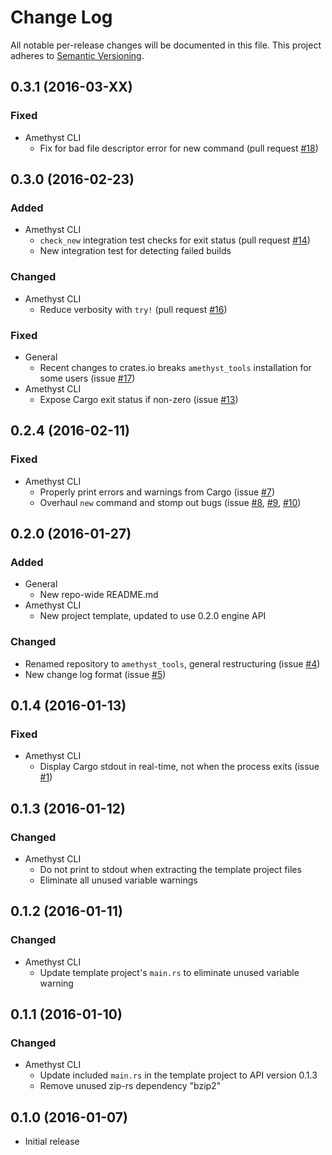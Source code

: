 # Change Log

All notable per-release changes will be documented in this file. This project
adheres to [Semantic Versioning][sv].

[sv]: http://semver.org/

## 0.3.1 (2016-03-XX)

### Fixed
* Amethyst CLI
  * Fix for bad file descriptor error for new command (pull request [#18])

[#18]: https://github.com/ebkalderon/amethyst_tools/issues/18

## 0.3.0 (2016-02-23)

### Added
* Amethyst CLI
  * `check_new` integration test checks for exit status (pull request [#14])
  * New integration test for detecting failed builds

[#14]: https://github.com/ebkalderon/amethyst_tools/issues/14

### Changed
* Amethyst CLI
  * Reduce verbosity with `try!` (pull request [#16])

[#16]: https://github.com/ebkalderon/amethyst_tools/issues/16

### Fixed
* General
  * Recent changes to crates.io breaks `amethyst_tools` installation for some
    users (issue [#17])
* Amethyst CLI
  * Expose Cargo exit status if non-zero (issue [#13])

[#13]: https://github.com/ebkalderon/amethyst_tools/issues/13
[#17]: https://github.com/ebkalderon/amethyst_tools/issues/17

## 0.2.4 (2016-02-11)

### Fixed
* Amethyst CLI
  * Properly print errors and warnings from Cargo (issue [#7])
  * Overhaul `new` command and stomp out bugs (issue [#8], [#9], [#10])

[#7]: https://github.com/ebkalderon/amethyst_tools/issues/7
[#8]: https://github.com/ebkalderon/amethyst_tools/issues/8
[#9]: https://github.com/ebkalderon/amethyst_tools/issues/9
[#10]: https://github.com/ebkalderon/amethyst_tools/issues/10

## 0.2.0 (2016-01-27)

### Added
* General
  * New repo-wide README.md
* Amethyst CLI
  * New project template, updated to use 0.2.0 engine API

### Changed
* Renamed repository to `amethyst_tools`, general restructuring (issue [#4])
* New change log format (issue [#5])

[#4]: https://github.com/ebkalderon/amethyst_tools/issues/4
[#5]: https://github.com/ebkalderon/amethyst_tools/issues/5

## 0.1.4 (2016-01-13)

### Fixed
* Amethyst CLI
  * Display Cargo stdout in real-time, not when the process exits (issue [#1])

[#1]: https://github.com/ebkalderon/amethyst_tools/issues/1

## 0.1.3 (2016-01-12)

### Changed
* Amethyst CLI
  * Do not print to stdout when extracting the template project files
  * Eliminate all unused variable warnings

## 0.1.2 (2016-01-11)

### Changed
* Amethyst CLI
  * Update template project's `main.rs` to eliminate unused variable warning

## 0.1.1 (2016-01-10)

### Changed
* Amethyst CLI
  * Update included `main.rs` in the template project to API version 0.1.3
  * Remove unused zip-rs dependency "bzip2"

## 0.1.0 (2016-01-07)

* Initial release
